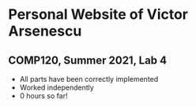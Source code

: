 # Personal Website of Victor Arsenescu

## COMP120, Summer 2021, Lab 4

- All parts have been correctly implemented
- Worked independently
- 0 hours so far!
